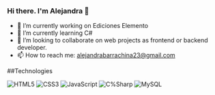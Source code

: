 ### Hi there. I'm Alejandra 👋

- 🔭 I’m currently working on Ediciones Elemento
- 🌱 I’m currently learning C#
- 👯 I’m looking to collaborate on web projects as frontend or backend developer.
- 📫 How to reach me: alejandrabarrachina23@gmail.com

##Technologies

![HTML5](https://img.shields.io/badge/-HTML5-E34F26?style=flat-square&logo=html5&logoColor=white)
![CSS3](https://img.shields.io/badge/-CSS3-1572B6?style=flat-square&logo=css3)
![JavaScript](https://img.shields.io/badge/-JavaScript-black?style=flat-square&logo=javascript)
![C%Sharp](https://img.shields.io/badge/-C%Sharp-black?style=flat-square&logo=C%Sharp)
![MySQL](https://img.shields.io/badge/-MySQL-black?style=flat-square&logo=mysql)


